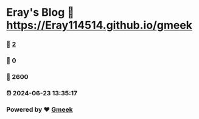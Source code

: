 # Eray's Blog :link: https://Eray114514.github.io/gmeek 
### :page_facing_up: [2](https://Eray114514.github.io/gmeek/tag.html) 
### :speech_balloon: 0 
### :hibiscus: 2600 
### :alarm_clock: 2024-06-23 13:35:17 
### Powered by :heart: [Gmeek](https://github.com/Meekdai/Gmeek)
